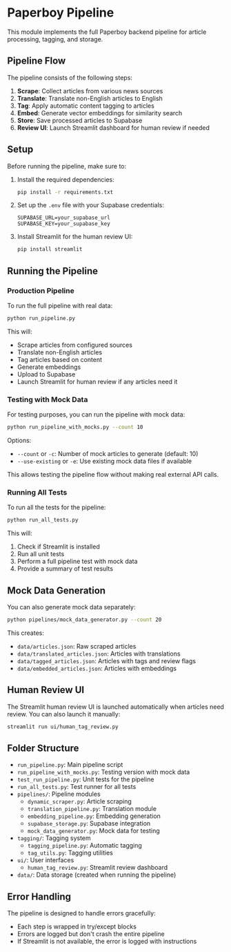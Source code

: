 # Paperboy Pipeline

This module implements the full Paperboy backend pipeline for article processing, tagging, and storage.

## Pipeline Flow

The pipeline consists of the following steps:

1. **Scrape**: Collect articles from various news sources
2. **Translate**: Translate non-English articles to English
3. **Tag**: Apply automatic content tagging to articles
4. **Embed**: Generate vector embeddings for similarity search
5. **Store**: Save processed articles to Supabase
6. **Review UI**: Launch Streamlit dashboard for human review if needed

## Setup

Before running the pipeline, make sure to:

1. Install the required dependencies:
   ```bash
   pip install -r requirements.txt
   ```

2. Set up the `.env` file with your Supabase credentials:
   ```
   SUPABASE_URL=your_supabase_url
   SUPABASE_KEY=your_supabase_key
   ```

3. Install Streamlit for the human review UI:
   ```bash
   pip install streamlit
   ```

## Running the Pipeline

### Production Pipeline

To run the full pipeline with real data:

```bash
python run_pipeline.py
```

This will:
- Scrape articles from configured sources
- Translate non-English articles
- Tag articles based on content
- Generate embeddings
- Upload to Supabase
- Launch Streamlit for human review if any articles need it

### Testing with Mock Data

For testing purposes, you can run the pipeline with mock data:

```bash
python run_pipeline_with_mocks.py --count 10
```

Options:
- `--count` or `-c`: Number of mock articles to generate (default: 10)
- `--use-existing` or `-e`: Use existing mock data files if available

This allows testing the pipeline flow without making real external API calls.

### Running All Tests

To run all the tests for the pipeline:

```bash
python run_all_tests.py
```

This will:
1. Check if Streamlit is installed
2. Run all unit tests
3. Perform a full pipeline test with mock data
4. Provide a summary of test results

## Mock Data Generation

You can also generate mock data separately:

```bash
python pipelines/mock_data_generator.py --count 20
```

This creates:
- `data/articles.json`: Raw scraped articles
- `data/translated_articles.json`: Articles with translations
- `data/tagged_articles.json`: Articles with tags and review flags
- `data/embedded_articles.json`: Articles with embeddings

## Human Review UI

The Streamlit human review UI is launched automatically when articles need review. 
You can also launch it manually:

```bash
streamlit run ui/human_tag_review.py
```

## Folder Structure

- `run_pipeline.py`: Main pipeline script
- `run_pipeline_with_mocks.py`: Testing version with mock data
- `test_run_pipeline.py`: Unit tests for the pipeline
- `run_all_tests.py`: Test runner for all tests
- `pipelines/`: Pipeline modules
  - `dynamic_scraper.py`: Article scraping
  - `translation_pipeline.py`: Translation module
  - `embedding_pipeline.py`: Embedding generation
  - `supabase_storage.py`: Supabase integration
  - `mock_data_generator.py`: Mock data for testing
- `tagging/`: Tagging system
  - `tagging_pipeline.py`: Automatic tagging
  - `tag_utils.py`: Tagging utilities
- `ui/`: User interfaces
  - `human_tag_review.py`: Streamlit review dashboard
- `data/`: Data storage (created when running the pipeline)

## Error Handling

The pipeline is designed to handle errors gracefully:
- Each step is wrapped in try/except blocks
- Errors are logged but don't crash the entire pipeline
- If Streamlit is not available, the error is logged with instructions 